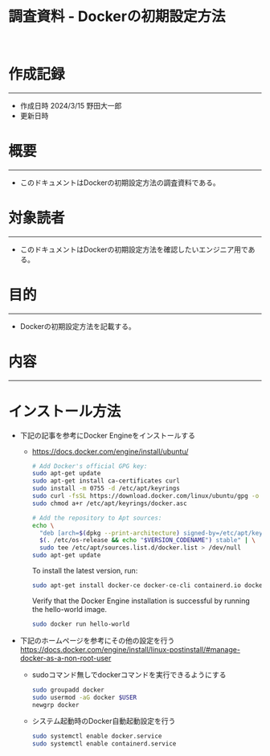 # 調査資料 - Dockerの初期設定方法
&nbsp;
# 作成記録
---
* 作成日時 2024/3/15 野田大一郎
* 更新日時
&nbsp;
# 概要
---
* このドキュメントはDockerの初期設定方法の調査資料である。
&nbsp;
# 対象読者
---
* このドキュメントはDockerの初期設定方法を確認したいエンジニア用である。
&nbsp;
# 目的
---
* Dockerの初期設定方法を記載する。
&nbsp;

# 内容
---
# インストール方法
* 下記の記事を参考にDocker Engineをインストールする
  - https://docs.docker.com/engine/install/ubuntu/
    ```bash
    # Add Docker's official GPG key:
    sudo apt-get update
    sudo apt-get install ca-certificates curl
    sudo install -m 0755 -d /etc/apt/keyrings
    sudo curl -fsSL https://download.docker.com/linux/ubuntu/gpg -o /etc/apt/keyrings/docker.asc
    sudo chmod a+r /etc/apt/keyrings/docker.asc

    # Add the repository to Apt sources:
    echo \
      "deb [arch=$(dpkg --print-architecture) signed-by=/etc/apt/keyrings/docker.asc] https://download.docker.com/linux/ubuntu \
      $(. /etc/os-release && echo "$VERSION_CODENAME") stable" | \
      sudo tee /etc/apt/sources.list.d/docker.list > /dev/null
    sudo apt-get update
    ```

    To install the latest version, run:
    ```bash
    sudo apt-get install docker-ce docker-ce-cli containerd.io docker-buildx-plugin docker-compose-plugin
    ```

    Verify that the Docker Engine installation is successful by running the hello-world image.
    ```bash
    sudo docker run hello-world
    ```

* 下記のホームページを参考にその他の設定を行う
  https://docs.docker.com/engine/install/linux-postinstall/#manage-docker-as-a-non-root-user
  - sudoコマンド無しでdockerコマンドを実行できるようにする
    ```bash
    sudo groupadd docker
    sudo usermod -aG docker $USER
    newgrp docker
    ```
  - システム起動時のDocker自動起動設定を行う
    ```bash
    sudo systemctl enable docker.service
    sudo systemctl enable containerd.service
    ```